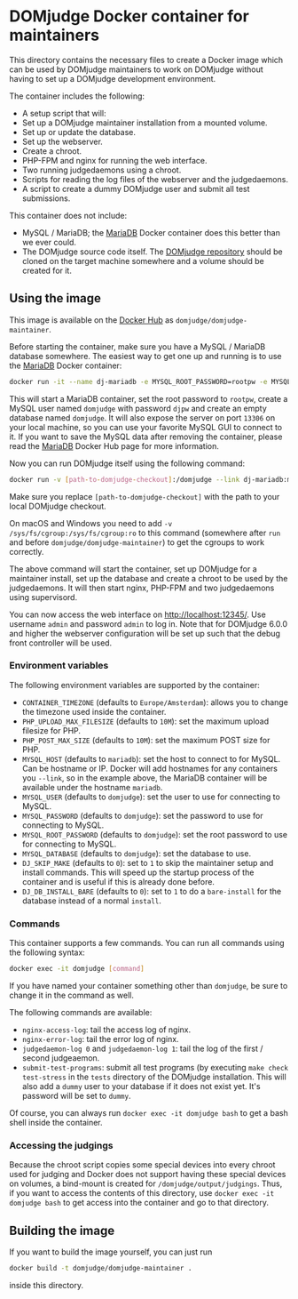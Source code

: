 # DOMjudge Docker container for maintainers

This directory contains the necessary files to create a Docker image which can be used by DOMjudge maintainers to work on DOMjudge without having to set up a DOMjudge development environment.

The container includes the following:

* A setup script that will:
 * Set up a DOMjudge maintainer installation from a mounted volume.
 * Set up or update the database.
 * Set up the webserver.
 * Create a chroot.
* PHP-FPM and nginx for running the web interface.
* Two running judgedaemons using a chroot.
* Scripts for reading the log files of the webserver and the judgedaemons.
* A script to create a dummy DOMjudge user and submit all test submissions.

This container does not include:

* MySQL / MariaDB; the [MariaDB](https://hub.docker.com/r/_/mariadb/) Docker container does this better than we ever could.
* The DOMjudge source code itself. The [DOMjudge repository](https://github.com/domjudge/domjudge) should be cloned on the target machine somewhere and a volume should be created for it.

## Using the image

This image is available on the [Docker Hub](https://hub.docker.com) as `domjudge/domjudge-maintainer`.

Before starting the container, make sure you have a MySQL / MariaDB database somewhere. The easiest way to get one up and running is to use the [MariaDB](https://hub.docker.com/r/_/mariadb/) Docker container:

```bash
docker run -it --name dj-mariadb -e MYSQL_ROOT_PASSWORD=rootpw -e MYSQL_USER=domjudge -e MYSQL_PASSWORD=djpw -e MYSQL_DATABASE=domjudge -p 13306:3306 mariadb
```

This will start a MariaDB container, set the root password to `rootpw`, create a MySQL user named `domjudge` with password `djpw` and create an empty database named `domjudge`. It will also expose the server on port `13306` on your local machine, so you can use your favorite MySQL GUI to connect to it. If you want to save the MySQL data after removing the container, please read the [MariaDB](https://hub.docker.com/r/_/mariadb/) Docker Hub page for more information.

Now you can run DOMjudge itself using the following command:

```bash
docker run -v [path-to-domjudge-checkout]:/domjudge --link dj-mariadb:mariadb -it -e MYSQL_HOST=mariadb -e MYSQL_USER=domjudge -e MYSQL_DATABASE=domjudge -e MYSQL_PASSWORD=djpw -e   MYSQL_ROOT_PASSWORD=rootpw -p 12345:80 --name domjudge --privileged domjudge/domjudge-maintainer
```

Make sure you replace `[path-to-domjudge-checkout]` with the path to your local DOMjudge checkout.

On macOS and Windows you need to add `-v /sys/fs/cgroup:/sys/fs/cgroup:ro` to this command (somewhere after `run` and before `domjudge/domjudge-maintainer`) to get the cgroups to work correctly.

The above command will start the container, set up DOMjudge for a maintainer install, set up the database and create a chroot to be used by the judgedaemons. It will then start nginx, PHP-FPM and two judgedaemons using supervisord.

You can now access the web interface on [http://localhost:12345/](http://localhost:12345/). Use username `admin` and password `admin` to log in. Note that for DOMjudge 6.0.0 and higher the webserver configuration will be set up such that the debug front controller will be used.

### Environment variables

The following environment variables are supported by the container:

* `CONTAINER_TIMEZONE` (defaults to `Europe/Amsterdam`): allows you to change the timezone used inside the container.
* `PHP_UPLOAD_MAX_FILESIZE` (defaults to `10M`): set the maximum upload filesize for PHP.
* `PHP_POST_MAX_SIZE` (defaults to `10M`): set the maximum POST size for PHP.
* `MYSQL_HOST` (defaults to `mariadb`): set the host to connect to for MySQL. Can be hostname or IP. Docker will add hostnames for any containers you `--link`, so in the example above, the MariaDB container will be available under the hostname `mariadb`.
* `MYSQL_USER` (defaults to `domjudge`): set the user to use for connecting to MySQL.
* `MYSQL_PASSWORD` (defaults to `domjudge`): set the password to use for connecting to MySQL.
* `MYSQL_ROOT_PASSWORD` (defaults to `domjudge`): set the root password to use for connecting to MySQL.
* `MYSQL_DATABASE` (defaults to `domjudge`): set the database to use.
* `DJ_SKIP_MAKE` (defaults to `0`): set to `1` to skip the maintainer setup and install commands. This will speed up the startup process of the container and is useful if this is already done before.
* `DJ_DB_INSTALL_BARE` (defaults to `0`): set to `1` to do a `bare-install` for the database instead of a normal `install`.

### Commands

This container supports a few commands. You can run all commands using the following syntax:

```bash
docker exec -it domjudge [command]
```

If you have named your container something other than `domjudge`, be sure to change it in the command as well.

The following commands are available:

* `nginx-access-log`: tail the access log of nginx.
* `nginx-error-log`: tail the error log of nginx.
* `judgedaemon-log 0` and `judgedaemon-log 1`: tail the log of the first / second judgeaemon.
* `submit-test-programs`: submit all test programs (by executing `make check test-stress` in the `tests` directory of the DOMjudge installation. This will also add a `dummy` user to your database if it does not exist yet. It's password will be set to `dummy`.

Of course, you can always run `docker exec -it domjudge bash` to get a bash shell inside the container.

### Accessing the judgings

Because the chroot script copies some special devices into every chroot used for judging and Docker does not support having these special devices on volumes, a bind-mount is created for `/domjudge/output/judgings`. Thus, if you want to access the contents of this directory, use `docker exec -it domjudge bash` to get access into the container and go to that directory.

## Building the image

If you want to build the image yourself, you can just run

```bash
docker build -t domjudge/domjudge-maintainer .
```

inside this directory.
